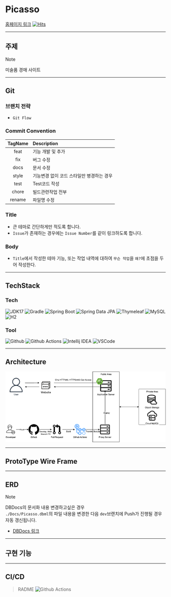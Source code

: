 # Picasso 
[홈페이지 링크](http://picasso.jong1.com/) [![Hits](https://hits.seeyoufarm.com/api/count/incr/badge.svg?url=https%3A%2F%2Fgithub.com%2Fdonsonioc2010%2Fpicasso&count_bg=%2379C83D&title_bg=%23555555&icon=&icon_color=%23E7E7E7&title=hits&edge_flat=false)](https://hits.seeyoufarm.com) 

---
## 주제
> [!NOTE]  
> 미술품 경매 사이트
---
## Git
### 브랜치 전략
- `Git Flow`

### Commit Convention
|TagName|Description|
|:---:|:---|
| feat | 기능 개발 및 추가 |
| fix | 버그 수정 |
| docs | 문서 수정 |
| style | 기능변경 없이 코드 스타일만 병경하는 경우 | 
| test | Test코드 작성 |
|chore | 빌드관련작업 전부 |
| rename | 파일명 수정 |

### Title
- 큰 테마로 간단하게만 적도록 합니다.
- `Issue`가 존재하는 경우에는 `Issue Number`를 같이 링크하도록 합니다.

### Body
-  `Title`에서 작성한 테마 기능, 또는 작업 내역에 대하여 `무슨 작업`을 `왜?`에 초점을 두어 작성한다.
---

## TechStack
### Tech
![JDK17](https://img.shields.io/badge/Java-v.17-CC0000?style=flat&logo=OpenJDK&logoColor=white)
![Gradle](https://img.shields.io/badge/Gradle-v.8-02303A?style=flat&logo=Gradle&logoColor=white)
![Spring Boot](https://img.shields.io/badge/Spring-Boot_v.3-6DB33F?style=flat&logo=Spring-Boot&logoColor=white)
![Spring Data JPA](https://img.shields.io/badge/Spring-Data_JPA-6DB33F?style=flat&logo=Spring&logoColor=white)
![Thymeleaf](https://img.shields.io/badge/Thymeleaf-v.3-005F0F?style=flat&logo=Thymeleaf&logoColor=white)
![MySQL](https://img.shields.io/badge/MySQL-v.8.0.33-4479A1?style=flat&logo=MySQL&logoColor=white)
![H2](https://img.shields.io/badge/H2-v.2.1-4479A1?style=flat&logo=h2&logoColor=white)

### Tool
![Github](https://img.shields.io/badge/GitHub-181717?style=flat&logo=GitHub&logoColor=white)
![Github Actions](https://img.shields.io/badge/Github_Actions-2088FF?style=flat&logo=Github-Actions&logoColor=white)
![Intellij IDEA](https://img.shields.io/badge/IntelliJ-000000?style=flat&logo=IntelliJ-IDEA&logoColor=white)
![VSCode](https://img.shields.io/badge/VSCode-007ACC?style=flat&logo=Visual-Studio-Code&logoColor=white)

---
## Architecture
![Architecture Image](Docs/Architecture.png) 


---
## ProtoType Wire Frame

---
## ERD
> [!NOTE]
> DBDocs의 문서화 내용 변경하고싶은 경우   
> `./Docs/Picasso.dbml`의 파일 내용을 변경한 다음 `dev`브랜치에 Push가 진행될 경우 자동 갱신됩니다.


- [DBDocs 링크](https://dbdocs.io/donsonioc2010/Picasso)
---
## 구현 기능

---
## CI/CD
> RADME
![Github Actions](https://img.shields.io/badge/Github_Actions-2088FF?style=flat&logo=Github-Actions&logoColor=white)